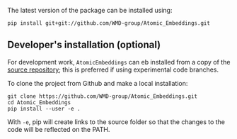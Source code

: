 
The latest version of the package can be installed using:

```
pip install git+git://github.com/WMD-group/Atomic_Embeddings.git
```

## Developer's installation (optional)
For development work, `AtomicEmbeddings` can eb installed from a copy of the [source repository](https://github.com/WMD-group/Atomic_Embeddings.git); this is preferred if using experimental code branches.

To clone the project from Github and make a local installation:

```
git clone https://github.com/WMD-group/Atomic_Embeddings.git
cd Atomic_Embeddings
pip install --user -e .
``` 
With `-e`, pip will create links to the source folder so that the changes to the code will be reflected on the PATH.